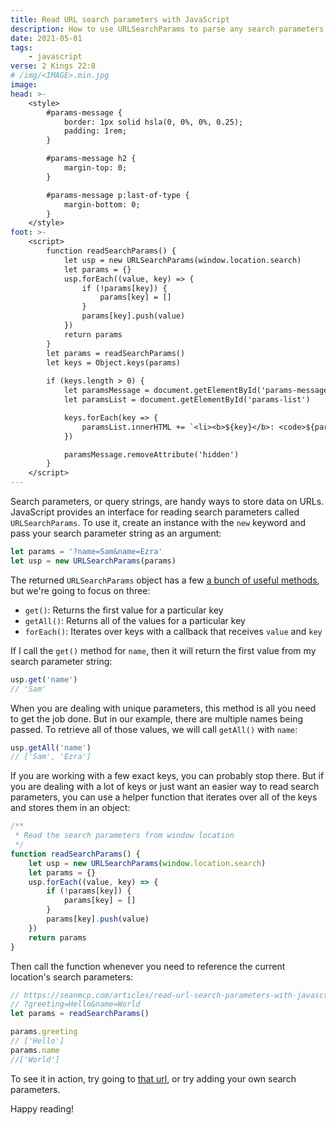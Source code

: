 ```yaml
---
title: Read URL search parameters with JavaScript
description: How to use URLSearchParams to parse any search parameters string like window.location.search
date: 2021-05-01
tags:
    - javascript
verse: 2 Kings 22:8
# /img/<IMAGE>.min.jpg
image:
head: >-
    <style>
        #params-message {
            border: 1px solid hsla(0, 0%, 0%, 0.25);
            padding: 1rem;
        }

        #params-message h2 {
            margin-top: 0;
        }

        #params-message p:last-of-type {
            margin-bottom: 0;
        }
    </style>
foot: >-
    <script>
        function readSearchParams() {
            let usp = new URLSearchParams(window.location.search)
            let params = {}
            usp.forEach((value, key) => {
                if (!params[key]) {
                    params[key] = []
                }
                params[key].push(value)
            })
            return params
        }
        let params = readSearchParams()
        let keys = Object.keys(params)
        
        if (keys.length > 0) {
            let paramsMessage = document.getElementById('params-message')
            let paramsList = document.getElementById('params-list')

            keys.forEach(key => {
                paramsList.innerHTML += `<li><b>${key}</b>: <code>${params[key].join('</code>&nbsp;<code>')}</code></li>`
            })

            paramsMessage.removeAttribute('hidden')
        }
    </script>
---
```


<div id="params-message" hidden>
    <h2>Hello search params!</h2>
    <p>The following parameters were detected on this page:</p>
    <ul id="params-list"></ul>
    <p>To learn how I did this, read on or inspect the source code for this page.</p>
</div>

Search parameters, or query strings, are handy ways to store data on URLs. JavaScript provides an interface for reading search parameters called `URLSearchParams`. To use it, create an instance with the `new` keyword and pass your search parameter string as an argument:

```js
let params = '?name=Sam&name=Ezra'
let usp = new URLSearchParams(params)
```

The returned `URLSearchParams` object has a few [a bunch of useful methods](https://developer.mozilla.org/en-US/docs/Web/API/URLSearchParams#methods), but we're going to focus on three:
- `get()`: Returns the first value for a particular key
- `getAll()`: Returns all of the values for a particular key
- `forEach()`: Iterates over keys with a callback that receives `value` and `key`

If I call the `get()` method for `name`, then it will return the first value from my search parameter string:

```js
usp.get('name')
// 'Sam'
```

When you are dealing with unique parameters, this method is all you need to get the job done. But in our example, there are multiple names being passed. To retrieve all of those values, we will call `getAll()` with `name`:

```js
usp.getAll('name')
// ['Sam', 'Ezra']
```

If you are working with a few exact keys, you can probably stop there. But if you are dealing with a lot of keys or just want an easier way to read search parameters, you can use a helper function that iterates over all of the keys and stores them in an object:


```js
/**
 * Read the search parameters from window location
 */
function readSearchParams() {
    let usp = new URLSearchParams(window.location.search)
    let params = {}
    usp.forEach((value, key) => {
        if (!params[key]) {
            params[key] = []
        }
        params[key].push(value)
    })
    return params
}
```

Then call the function whenever you need to reference the current location's search parameters:

```js
// https://seanmcp.com/articles/read-url-search-parameters-with-javascript/
// ?greeting=Hello&name=World
let params = readSearchParams()

params.greeting
// ['Hello']
params.name
//['World']
```

To see it in action, try going to [that url](./?greeting=Hello&name=World), or try adding your own search parameters.

Happy reading!
